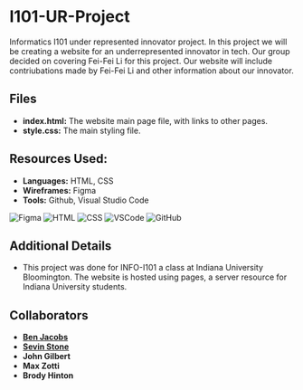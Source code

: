 # I101-UR-Project
Informatics I101 under represented innovator project. In this project we will be creating a website for an underrepresented innovator in tech.
Our group decided on covering Fei-Fei Li for this project. Our website will include contriubations made by Fei-Fei Li and other information about
our innovator.

## Files
- **index.html:** The website main page file, with links to other pages.
- **style.css:** The main styling file.

## Resources Used:
- **Languages:** HTML, CSS
- **Wireframes:** Figma
- **Tools:** Github, Visual Studio Code

  
![Figma](https://img.icons8.com/color/48/000000/figma.png) ![HTML](https://img.icons8.com/color/48/000000/html-5.png) ![CSS](https://img.icons8.com/color/48/000000/css3.png) ![VSCode](https://img.icons8.com/color/48/000000/visual-studio-code-2019.png) ![GitHub](https://img.icons8.com/ios-filled/50/ffffff/github.png)


## Additional Details
- This project was done for INFO-I101 a class at Indiana University Bloomington. The website is hosted using pages, a server resource for Indiana University students.
  
## Collaborators
- **[Ben Jacobs](https://github.com/ben-jax)**
- **[Sevin Stone](https://github.com/sevstone)**
- **John Gilbert**
- **Max Zotti**
- **Brody Hinton**

